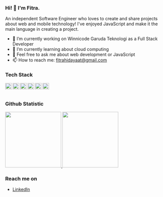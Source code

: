 ### Hi! 👋 I'm Fitra.

An independent Software Engineer who loves to create and share projects about web and mobile technology! I've enjoyed JavaScript and make it the main language in creating a project.

- 🔭 I’m currently working on Winnicode Garuda Teknologi as a Full Stack Developer
- 🌱 I’m currently learning about cloud computing
- 💬 Feel free to ask me about web development or JavaScript
- 📫 How to reach me: fitrahidayaat@gmail.com

### Tech Stack
  <a href="#"><img align="left" alt="JavaScript" title="JavaScript" width="21px" src="https://upload.wikimedia.org/wikipedia/commons/9/99/Unofficial_JavaScript_logo_2.svg" /></a>
  <a href="https://nodejs.org/"><img align="left" alt="NodeJS" title="NodeJS" width="21px" src="https://seeklogo.com/images/N/nodejs-logo-FBE122E377-seeklogo.com.png" /></a>
  <a href="https://reactjs.org/"><img align="left" alt="React" title="React" width="21px" src="https://cdn.worldvectorlogo.com/logos/react-2.svg" /></a>
  <a href="https://nextjs.org/"><img align="left" alt="Next" title="Next (React SSR Framework)" width="21px" src="https://iconape.com/wp-content/files/gm/82643/svg/next-js.svg" /></a>
  <a href="https://tailwindcss.com/"><img align="left" alt="TailwindCSS" title="TailwindCSS" width="21px" src="https://www.vectorlogo.zone/logos/tailwindcss/tailwindcss-icon.svg" /></a>
  <a href="https://laravel.com/"><img align="left" alt="Laravel" title="Laravel" width="21px" src="https://cdn.worldvectorlogo.com/logos/laravel-1.svg" /></a>

  
  <br>
  <br>
  
### Github Statistic
<p align="left">
<a href="https://github.com/fitrahidayaat">
  <img height="180em" src="https://github-readme-stats-eight-theta.vercel.app/api?username=fitrahidayaat&show_icons=true&theme=algolia&include_all_commits=true&count_private=true"/>
  <img height="180em" src="https://github-readme-stats-eight-theta.vercel.app/api/top-langs/?username=fitrahidayaat&layout=compact&langs_count=8&theme=algolia"/>
</a>
</p>

### Reach me on
- <a href="https://linkedin.com/in/fitrahidayaat/">LinkedIn</a>
